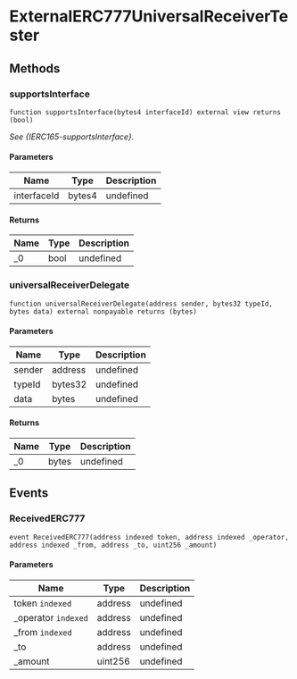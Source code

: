 # ExternalERC777UniversalReceiverTester









## Methods

### supportsInterface

```solidity
function supportsInterface(bytes4 interfaceId) external view returns (bool)
```



*See {IERC165-supportsInterface}.*

#### Parameters

| Name | Type | Description |
|---|---|---|
| interfaceId | bytes4 | undefined

#### Returns

| Name | Type | Description |
|---|---|---|
| _0 | bool | undefined

### universalReceiverDelegate

```solidity
function universalReceiverDelegate(address sender, bytes32 typeId, bytes data) external nonpayable returns (bytes)
```





#### Parameters

| Name | Type | Description |
|---|---|---|
| sender | address | undefined
| typeId | bytes32 | undefined
| data | bytes | undefined

#### Returns

| Name | Type | Description |
|---|---|---|
| _0 | bytes | undefined



## Events

### ReceivedERC777

```solidity
event ReceivedERC777(address indexed token, address indexed _operator, address indexed _from, address _to, uint256 _amount)
```





#### Parameters

| Name | Type | Description |
|---|---|---|
| token `indexed` | address | undefined |
| _operator `indexed` | address | undefined |
| _from `indexed` | address | undefined |
| _to  | address | undefined |
| _amount  | uint256 | undefined |



